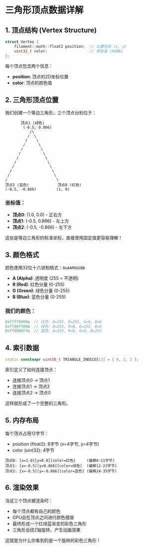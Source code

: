 # 三角形顶点数据详解

## 1. 顶点结构 (Vertex Structure)

```cpp
struct Vertex {
    filament::math::float2 position;  // 位置坐标 (x, y)
    uint32_t color;                   // 颜色值 (RGBA)
};
```

每个顶点包含两个信息：
- **position**: 顶点的2D坐标位置
- **color**: 顶点的颜色值

## 2. 三角形顶点位置

我们创建一个等边三角形，三个顶点分别位于：

```
       顶点1 (绿色)
        (-0.5, 0.866)
           /\
          /  \
         /    \
        /      \
       /        \
      /          \
     /            \
    /              \
   /                \
  /                  \
 /                    \
/                      \
顶点2 (蓝色)             顶点0 (红色)
(-0.5, -0.866)         (1, 0)
```

### 坐标值：
- **顶点0**: (1.0, 0.0) - 正右方
- **顶点1**: (-0.5, 0.866) - 左上方
- **顶点2**: (-0.5, -0.866) - 左下方

这些是等边三角形的标准坐标，直接使用固定值更容易理解！

## 3. 颜色格式

颜色使用32位十六进制格式：`0xAARRGGBB`

- **A (Alpha)**: 透明度 (255 = 不透明)
- **R (Red)**: 红色分量 (0-255)
- **G (Green)**: 绿色分量 (0-255)
- **B (Blue)**: 蓝色分量 (0-255)

### 我们的颜色：
```cpp
0xffff0000u  // 红色: A=255, R=255, G=0, B=0
0xff00ff00u  // 绿色: A=255, R=0, G=255, B=0
0xff0000ffu  // 蓝色: A=255, R=0, G=0, B=255
```

## 4. 索引数据

```cpp
static constexpr uint16_t TRIANGLE_INDICES[3] = { 0, 1, 2 };
```

索引定义了如何连接顶点：
- 连接顶点0 → 顶点1
- 连接顶点1 → 顶点2
- 连接顶点2 → 顶点0

这样就形成了一个完整的三角形。

## 5. 内存布局

每个顶点占用12字节：
- position (float2): 8字节 (x=4字节, y=4字节)
- color (uint32): 4字节

```
顶点0: [x=1.0][y=0.0][color=红色]     (偏移0-11字节)
顶点1: [x=-0.5][y=0.866][color=绿色]  (偏移12-23字节)
顶点2: [x=-0.5][y=-0.866][color=蓝色] (偏移24-35字节)
```

## 6. 渲染效果

当这三个顶点被渲染时：
- 每个顶点都有自己的颜色
- GPU会在顶点之间进行颜色插值
- 最终形成一个红绿蓝渐变的彩色三角形
- 三角形会绕Z轴旋转，产生动画效果

这就是为什么你看到的是一个旋转的彩色三角形！ 
